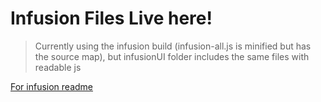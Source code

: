 # Infusion Files Live here!

> Currently using the infusion build (infusion-all.js is minified but has the source map), but infusionUI folder includes the same files with readable js

[For infusion readme](./infusion/README.md)
